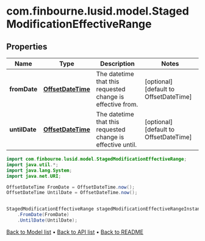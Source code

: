 # com.finbourne.lusid.model.StagedModificationEffectiveRange

## Properties

Name | Type | Description | Notes
------------ | ------------- | ------------- | -------------
**fromDate** | [**OffsetDateTime**](OffsetDateTime.md) | The datetime that this requested change is effective from. | [optional] [default to OffsetDateTime]
**untilDate** | [**OffsetDateTime**](OffsetDateTime.md) | The datetime that this requested change is effective until. | [optional] [default to OffsetDateTime]

```java
import com.finbourne.lusid.model.StagedModificationEffectiveRange;
import java.util.*;
import java.lang.System;
import java.net.URI;

OffsetDateTime FromDate = OffsetDateTime.now();
OffsetDateTime UntilDate = OffsetDateTime.now();


StagedModificationEffectiveRange stagedModificationEffectiveRangeInstance = new StagedModificationEffectiveRange()
    .FromDate(FromDate)
    .UntilDate(UntilDate);
```


[Back to Model list](../README.md#documentation-for-models) &#8226; [Back to API list](../README.md#documentation-for-api-endpoints) &#8226; [Back to README](../README.md)
